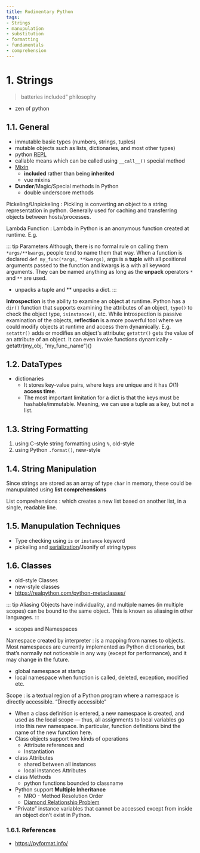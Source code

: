 ```yaml
---
title: Rudimentary Python
tags:
- Strings
- manupulation
- substitution
- formatting
- fundamentals
- comprehension
---
```


# 1. Strings

<TagLinks />

> batteries included” philosophy

* zen of python

## 1.1. General

* immutable basic types (numbers, strings, tuples)
* mutable objects such as lists, dictionaries, and most other types)
* python [REPL](https://en.wikipedia.org/wiki/Read%E2%80%93eval%E2%80%93print_loop)
* callable means which can be called using `__call__()` special method
* [Mixin](https://en.wikipedia.org/wiki/Mixin)
  * **included** rather than being **inherited**
  * vue mixins
* **Dunder**/Magic/Special methods in Python
  * double underscore methods

Pickeling/Unpickeling
: Pickling is converting an object to a string representation in python. Generally used for caching and transferring objects between hosts/processes.

Lambda Function
: Lambda in Python is an anonymous function created at runtime. E.g.

::: tip Parameters
Although, there is no formal rule on calling them `*args/**kwargs`,
people tend to name them that way. When a function is declared `def my_func(*args, **kwargs)`,
args is a **tuple** with all positional arguments passed to the function and kwargs is a
with all keyword arguments. They can be named anything as long as the **unpack** operators `*` and `**` are used.
* unpacks a tuple and ** unpacks a dict.
:::

**Introspection** is the ability to examine an object at runtime. Python has a `dir()` function that supports examining the attributes of an object, `type()` to check the object type, `isinstance()`, etc.
While introspection is passive examination of the objects, **reflection** is a more powerful tool where we could modify objects at runtime and access them dynamically. E.g.
`setattr()` adds or modifies an object's attribute;
`getattr()` gets the value of an attribute of an object.
It can even invoke functions dynamically - getattr(my_obj, "my_func_name")()


## 1.2. DataTypes

* dictionaries
  * It stores key-value pairs, where keys are unique and it has $O(1)$ **access time**.
  * The most important limitation for a dict is that the keys must be hashable/immutable. Meaning, we can use a tuple as a key, but not a list.

## 1.3. String Formatting

1. using C-style string formatting using `%`, old-style
2. using Python `.format()`, new-style

## 1.4. String Manipulation

Since strings are stored as an array of type `char` in memory, these could be manupulated using **list comprehensions**

List comprehensions
: which creates a new list based on another list, in a single, readable line.

## 1.5. Manupulation Techniques

* Type checking using `is` or `instance` keyword
* pickeling and [serialization]/Jsonify of string types

## 1.6. Classes

* old-style Classes
* new-style classes
* https://realpython.com/python-metaclasses/

::: tip Aliasing
Objects have individuality, and multiple names (in multiple scopes) can be bound
to the same object. This is known as aliasing in other languages.
:::

* scopes and Namespaces

Namespace created by interpreter
: is a mapping from names to objects. Most namespaces are currently implemented as Python dictionaries, but that’s normally not noticeable in any way (except for performance), and it may change in the future.

* global namespace at startup
* local namespace when function is called, deleted, exception, modified etc.

Scope
: is a textual region of a Python program where a namespace is directly accessible. “Directly accessible”

* When a class definition is entered, a new namespace is created, and used as the local scope — thus, all assignments to local variables go into this new namespace. In particular, function definitions bind the name of the new function here.
* Class objects support two kinds of operations
  * Attribute references and
  * Instantiation
* class Attributes
  * shared between all instances
  * local instances Attributes
* class Methods
  * python functions bounded to classname
* Python support **Multiple Inheritance**
  * MRO - Method Resolution Order
  * [Diamond Relationship Problem](https://en.wikipedia.org/wiki/Multiple_inheritance#The_diamond_problem)
* “Private” instance variables that cannot be accessed except from inside an object don’t exist in Python.


### 1.6.1. References

* https://pyformat.info/


[serialization]: https://en.wikipedia.org/wiki/Serialization


<Footer />
